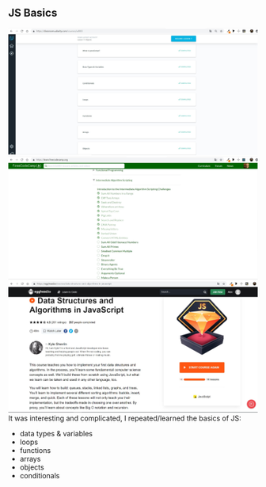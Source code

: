 ## JS Basics
 ![JavaScript Basics](task5.0.jpg)
 ![JavaScript Basics](task5.1.jpg)
 ![JavaScript Basics](task5.2.jpg)
 It was interesting and complicated, I repeated/learned the basics of JS: 
 * data types & variables
 * loops
 * functions
 * arrays
 * objects
 * conditionals

 